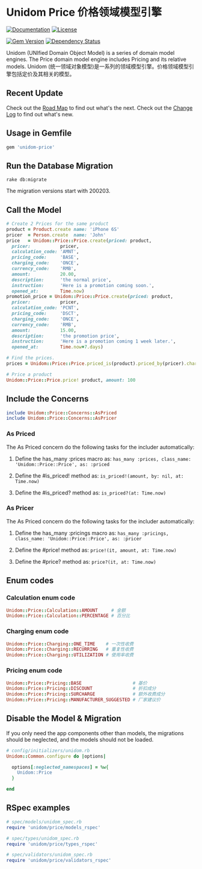 # Unidom Price 价格领域模型引擎

[![Documentation](http://img.shields.io/badge/docs-rdoc.info-blue.svg)](http://www.rubydoc.info/gems/unidom-price/frames)
[![License](https://img.shields.io/badge/license-MIT-green.svg)](http://opensource.org/licenses/MIT)

[![Gem Version](https://badge.fury.io/rb/unidom-price.svg)](https://badge.fury.io/rb/unidom-price)
[![Dependency Status](https://gemnasium.com/badges/github.com/topbitdu/unidom-price.svg)](https://gemnasium.com/github.com/topbitdu/unidom-price)

Unidom (UNIfied Domain Object Model) is a series of domain model engines. The Price domain model engine includes Pricing and its relative models.
Unidom (统一领域对象模型)是一系列的领域模型引擎。价格领域模型引擎包括定价及其相关的模型。



## Recent Update

Check out the [Road Map](ROADMAP.md) to find out what's the next.
Check out the [Change Log](CHANGELOG.md) to find out what's new.



## Usage in Gemfile

```ruby
gem 'unidom-price'
```



## Run the Database Migration

```shell
rake db:migrate
```
The migration versions start with 200203.



## Call the Model

```ruby
# Create 2 Prices for the same product
product = Product.create name: 'iPhone 6S'
pricer  = Person.create  name: 'John'
price   = Unidom::Price::Price.create(priced: product,
  pricer:           pricer,
  calculation_code: 'AMNT',
  pricing_code:     'BASE',
  charging_code:    'ONCE',
  currency_code:    'RMB',
  amount:           20.00,
  description:      'the normal price',
  instruction:      'Here is a promotion coming soon.',
  opened_at:        Time.now)
promotion_price = Unidom::Price::Price.create(priced: product,
  pricer:           pricer,
  calculation_code: 'PCNT',
  pricing_code:     'DSCT',
  charging_code:    'ONCE',
  currency_code:    'RMB',
  amount:           15.00,
  description:      'the promotion price',
  instruction:      'Here is a promotion coming 1 week later.',
  opened_at:        Time.now+7.days)

# Find the prices.
prices = Unidom::Price::Price.priced_is(product).priced_by(pricer).charging_coded_as('ONCE').currency_coded_as('RMB').valid_at.alive.first

# Price a product
Unidom::Price::Price.price! product, amount: 100
```



## Include the Concerns

```ruby
include Unidom::Price::Concerns::AsPriced
include Unidom::Price::Concerns::AsPricer
```

### As Priced

The As Priced concern do the following tasks for the includer automatically:

1. Define the has_many :prices macro as: ``has_many :prices, class_name: 'Unidom::Price::Price', as: :priced``

2. Define the #is_priced! method as: ``is_priced!(amount, by: nil, at: Time.now)``

3. Define the #is_priced? method as: ``is_priced?(at: Time.now)``

### As Pricer

The As Priced concern do the following tasks for the includer automatically:

1. Define the has_many :pricings macro as: ``has_many :pricings, class_name: 'Unidom::Price::Price', as: :pricer``

2. Define the #price! method as: ``price!(it, amount, at: Time.now)``

3. Define the #price? method as: ``price?(it, at: Time.now)``



## Enum codes

### Calculation enum code

```ruby
Unidom::Price::Calculation::AMOUNT     # 金额
Unidom::Price::Calculation::PERCENTAGE # 百分比
```

### Charging enum code

```ruby
Unidom::Price::Charging::ONE_TIME    # 一次性收费
Unidom::Price::Charging::RECURRING   # 重复性收费
Unidom::Price::Charging::UTILIZATION # 使用率收费
```

### Pricing enum code

```ruby
Unidom::Price::Pricing::BASE                   # 基价
Unidom::Price::Pricing::DISCOUNT               # 折扣成分
Unidom::Price::Pricing::SURCHARGE              # 额外收费成分
Unidom::Price::Pricing::MANUFACTURER_SUGGESTED # 厂家建议价
```



## Disable the Model & Migration

If you only need the app components other than models, the migrations should be neglected, and the models should not be loaded.
```ruby
# config/initializers/unidom.rb
Unidom::Common.configure do |options|

  options[:neglected_namespaces] = %w{
    Unidom::Price
  }

end
```



## RSpec examples

```ruby
# spec/models/unidom_spec.rb
require 'unidom/price/models_rspec'

# spec/types/unidom_spec.rb
require 'unidom/price/types_rspec'

# spec/validators/unidom_spec.rb
require 'unidom/price/validators_rspec'
```
